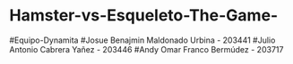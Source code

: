 # Hamster-vs-Esqueleto-The-Game-

#Equipo-Dynamita
#Josue Benajmin Maldonado Urbina - 203441
#Julio Antonio Cabrera Yañez - 203446
#Andy Omar Franco Bermúdez - 203717
